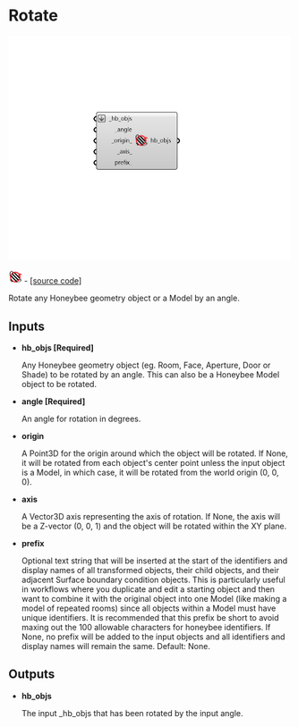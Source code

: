 # Rotate

![](../../.gitbook/assets/Rotate.png)

![](../../.gitbook/assets/Rotate%20%281%29.png) - [\[source code\]](https://github.com/ladybug-tools/honeybee-grasshopper-core/blob/master/honeybee_grasshopper_core/src//HB%20Rotate.py)

Rotate any Honeybee geometry object or a Model by an angle.

## Inputs

* **hb\_objs \[Required\]**

  Any Honeybee geometry object \(eg. Room, Face, Aperture, Door or Shade\) to be rotated by an angle. This can also be a Honeybee Model object to be rotated. 

* **angle \[Required\]**

  An angle for rotation in degrees. 

* **origin**

  A Point3D for the origin around which the object will be rotated. If None,  it will be rotated from each object's center point unless the input object is a Model, in which case, it will be rotated from the world origin \(0, 0, 0\). 

* **axis**

  A Vector3D axis representing the axis of rotation. If None, the axis will be a Z-vector \(0, 0, 1\) and the object will be rotated within the XY plane. 

* **prefix**

  Optional text string that will be inserted at the start of the identifiers and display names of all transformed objects, their child objects, and their adjacent Surface boundary condition objects. This is particularly useful in workflows where you duplicate and edit a starting object and then want to combine it with the original object into one Model \(like making a model of repeated rooms\) since all objects within a Model must have unique identifiers. It is recommended that this prefix be short to avoid maxing out the 100 allowable characters for honeybee identifiers. If None, no prefix will be added to the input objects and all identifiers and display names will remain the same. Default: None. 

## Outputs

* **hb\_objs**

  The input \_hb\_objs that has been rotated by the input angle. 

